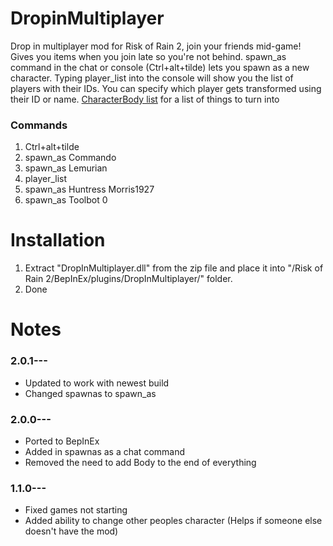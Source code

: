 # DropinMultiplayer
Drop in multiplayer mod for Risk of Rain 2, join your friends mid-game!
Gives you items when you join late so you're not behind.
spawn_as command in the chat or console (Ctrl+alt+tilde) lets you spawn as a new character.
Typing player_list into the console will show you the list of players with their IDs.
You can specify which player gets transformed using their ID or name.
[CharacterBody list](https://pastebin.com/iQFVDmJS) for a list of things to turn into

### Commands
  1. Ctrl+alt+tilde
  2. spawn_as Commando
  3. spawn_as Lemurian
  4. player_list 
  5. spawn_as Huntress Morris1927
  6. spawn_as Toolbot 0

# Installation
 1. Extract "DropInMultiplayer.dll" from the zip file and place it into  "/Risk of Rain 2/BepInEx/plugins/DropInMultiplayer/" folder.
 2. Done

# Notes
### 2.0.1---
* Updated to work with newest build
* Changed spawnas to spawn_as
### 2.0.0---
* Ported to BepInEx
* Added in spawnas as a chat command
* Removed the need to add Body to the end of everything

### 1.1.0---
* Fixed games not starting
* Added ability to change other peoples character (Helps if someone else doesn't have the mod)
